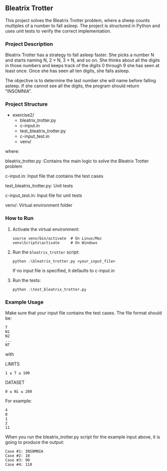 ## Bleatrix Trotter

This project solves the Bleatrix Trotter problem, where a sheep counts multiples of a number to fall asleep. The project is structured in Python and uses unit tests to verify the correct implementation.

### Project Description

Bleatrix Trotter has a strategy to fall asleep faster. She picks a number N and starts naming N, 2 × N, 3 × N, and so on. She thinks about all the digits in those numbers and keeps track of the digits 0 through 9 she has seen at least once. Once she has seen all ten digits, she falls asleep.

The objective is to determine the last number she will name before falling asleep. If she cannot see all the digits, the program should return "INSOMNIA".

### Project Structure

- exercise2/
  - bleatrix_trotter.py
  - c-input.in
  - test_bleatrix_trotter.py
  - c-input_test.in
  - venv/
  
  
    

where:

bleatrix_trotter.py :Contains the main logic to solve the Bleatrix Trotter problem 

c-input.in: Input file that contains the test cases

test_bleatrix_trotter.py: Unit tests

c-input_test.in: Input file for unit tests

venv/: Virtual environment folder

### How to Run

1. Activate the virtual environment:
    ```
    source venv/bin/activate  # On Linux/Mac
    venv\Scripts\activate     # On Windows
    ```

2. Run the `bleatrix_trotter` script:
    ```
    python .\bleatrix_trotter.py <your_input_file>
    ```
    If no input file is specified, it defaults to c-input.in 

3. Run the tests:
    ```
    python .\test_bleatrix_trotter.py
    ```

### Example Usage

Make sure that your input file contains the test cases. The file format should be:
    
    
    T
    N1
    N2
    ...
    NT

with

LIMITS
```
1 ≤ T ≤ 100
```

DATASET
```
0 ≤ Ni ≤ 200
```

For example:
```
4
0
1
2
11
```
When you run the bleatrix_trotter.py script for the example input above, it is going to produce the output:

```
Case #1: INSOMNIA
Case #2: 10
Case #3: 90
Case #4: 110
```

